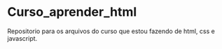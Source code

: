 # Curso_aprender_html

Repositorio para os arquivos do curso que estou fazendo de html, css e javascript.
